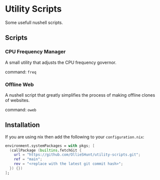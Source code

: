 # Utility Scripts
Some usefull nushell scripts.

## Scripts

### CPU Frequency Manager
A small utility that adjusts the CPU frequency governor.

command: `freq`

### Offline Web
A nushell script that greatly simplifies the process of making offline clones of websites.

command: `oweb` 

## Installation
If you are using nix then add the following to your `configuration.nix`:
```nix
environment.systemPackages = with pkgs; [
  (callPackage (builtins.fetchGit {
    url = "https://github.com/OllieSHunt/utility-scripts.git";
    ref = "main";
    rev = "<replace with the latest git commit hash>";
  }) {})
];
```
